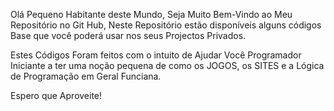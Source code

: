 Olá Pequeno Habitante deste Mundo, Seja Muito Bem-Vindo ao Meu Repositório no Git Hub, 
Neste Repositório estão disponíveis alguns códigos Base que você poderá usar nos seus Projectos Privados.

Estes Códigos Foram feitos com o intuito de Ajudar Você Programador Iniciante a ter uma noção pequena de como
os JOGOS, os SITES e a Lógica de Programação em Geral Funciana.


Espero que Aproveite!
